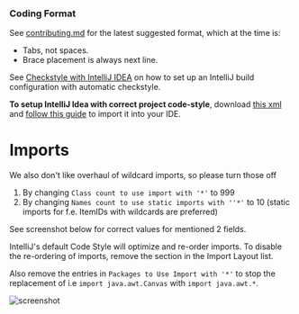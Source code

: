 ### Coding Format

See [contributing.md](https://github.com/runelite/runelite/blob/master/CONTRIBUTING.md#format) for the latest suggested format, which at the time is:
* Tabs, not spaces.
* Brace placement is always next line.

See [Checkstyle with IntelliJ IDEA](https://github.com/runelite/runelite/wiki/Checkstyle-with-IntelliJ-IDEA) on how to set up an IntelliJ build configuration with automatic checkstyle.

**To setup IntelliJ Idea with correct project code-style**, download [this xml](http://ix.io/19Bk/xml) and [follow this guide](https://www.jetbrains.com/help/idea/2017.1/code-style.html) to import it into your IDE.

# Imports

We also don't like overhaul of wildcard imports, so please turn those off
1. By changing `Class count to use import with '*'` to 999
2. By changing `Names count to use static imports with ''*'` to 10 (static imports for f.e. ItemIDs with wildcards are preferred)

See screenshot below for correct values for mentioned 2 fields.

IntelliJ's default Code Style will optimize and re-order imports. To disable the re-ordering of imports, remove the section in the Import Layout list. 

Also remove the entries in `Packages to Use Import with '*'` to stop the replacement of i.e `import java.awt.Canvas` with `import java.awt.*`.

![screenshot](https://i.imgur.com/XlJzIKv.png)


